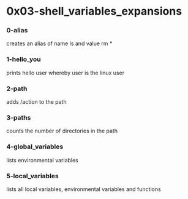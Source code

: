 # 0x03-shell_variables_expansions

### 0-alias
creates an alias of name ls and value rm *

### 1-hello_you
prints hello user whereby user is the
linux user

### 2-path
adds /action to the path

### 3-paths
counts the number of directories in the path

### 4-global_variables
lists environmental variables

### 5-local_variables
lists all local variables, environmental variables and functions
